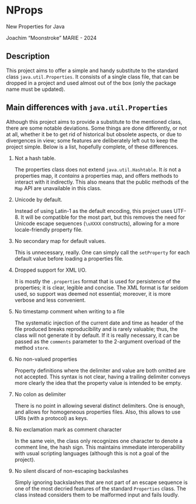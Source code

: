 # NProps

New Properties for Java

Joachim “Moonstroke” MARIE - 2024

## Description

This project aims to offer a simple and handy substitute to the standard class
`java.util.Properties`. It consists of a single class file, that can be dropped
in a project and used almost out of the box (only the package name must be
updated).

## Main differences with `java.util.Properties`

Although this project aims to provide a substitute to the mentioned class,
there are some notable deviations. Some things are done differently, or not at
all, whether it be to get rid of historical but obsolete aspects, or due to
divergences in view; some features are deliberately left out to keep the
project simple. Below is a list, hopefully complete, of these differences.

1. Not a hash table.

	The properties class does not extend `java.util.Hashtable`. It *is* not a
	properties map, it *contains* a properties map, and offers methods to
	interact with it indirectly. This also means that the public methods of the
	`Map` API are unavailable in this class.

2. Unicode by default.

	Instead of using Latin-1 as the default encoding, this project uses UTF-8.
	It will be compatible for the most part, but this removes the need for
	Unicode escape sequences (`\uXXXX` constructs), allowing for a more
	locale-friendly property file.

3. No secondary map for default values.

	This is unnecessary, really. One can simply call the `setProperty` for each
	default value before loading a properties file.

4. Dropped support for XML I/O.

	It is mostly the `.properties` format that is used for persistence of the
	properties; it is clear, legible and concise. The XML format is far seldom
	used, so support was deemed not essential; moreover, it is more verbose and
	less convenient.

5. No timestamp comment when writing to a file

	The systematic injection of the current date and time as header of the file
	produced breaks reproducibility and is rarely valuable; thus, the class will
	not generate it by default. If it is really necessary, it can be	passed as
	the `comments`	parameter to the 2-argument overload of the method `store`.

6. No non-valued properties

	Property definitions where the delimiter and value are both omitted are not
	accepted. This syntax is not clear, having a trailing delimiter conveys
	more clearly the idea that the property value is intended to be empty.

7. No colon as delimiter

	There is no point in allowing several distinct delimiters. One is enough,
	and allows for homogeneous properties files. Also, this allows to use URIs
	(with a protocol) as keys.

8. No exclamation mark as comment character

	In the same vein, the class only recognizes one character to denote a
	comment line, the hash sign. This maintains	immediate interoperability with
	usual scripting languages (although this is not a goal of the project).

9. No silent discard of non-escaping backslashes

	Simply ignoring backslashes that are not part of an escape sequence is one
	of the most decried features of the standard `Properties` class. The class
	instead considers them to be malformed input and fails loudly.
